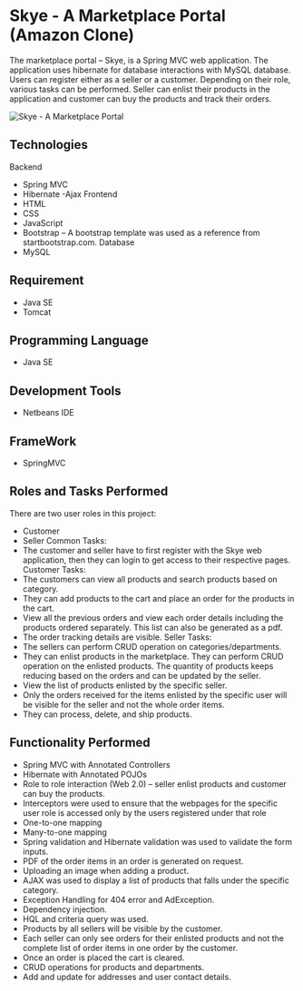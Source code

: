 # Skye - A Marketplace Portal (Amazon Clone) 

The marketplace portal – Skye, is a Spring MVC web application. The application uses hibernate for database interactions with MySQL database. Users can register either as a seller or a customer. Depending on their role, various tasks can be performed. Seller can enlist their products in the application and customer can buy the products and track their orders.

![Skye - A Marketplace Portal ](demo/project.gif)

## Technologies

Backend
- Spring MVC
- Hibernate
-Ajax
Frontend
-  HTML
- CSS
- JavaScript
- Bootstrap – A bootstrap template was used as a reference from startbootstrap.com.
Database
- MySQL

## Requirement
- Java SE
- Tomcat

## Programming Language 
- Java SE

## Development Tools
- Netbeans IDE

## FrameWork
- SpringMVC

## Roles and Tasks Performed
There are two user roles in this project:
- Customer
- Seller
Common Tasks:
- The customer and seller have to first register with the Skye web application, then they can login to get access to their respective pages.
Customer Tasks:
-  The customers can view all products and search products based on category.
-  They can add products to the cart and place an order for the products in the cart.
-  View all the previous orders and view each order details including the products ordered separately. This list can also be generated as a pdf.
- The order tracking details are visible.
Seller Tasks:
- The sellers can perform CRUD operation on categories/departments.
-  They can enlist products in the marketplace. They can perform CRUD operation on the enlisted products. The quantity of products keeps reducing based on the orders and can be updated by the seller.
-  View the list of products enlisted by the specific seller.
-  Only the orders received for the items enlisted by the specific user will be visible for the seller and not the whole order items.
-  They can process, delete, and ship products.

## Functionality Performed
- Spring MVC with Annotated Controllers
-  Hibernate with Annotated POJOs
- Role to role interaction (Web 2.0) – seller enlist products and customer can buy the products.
-  Interceptors were used to ensure that the webpages for the specific user role is accessed only by the users registered under that role
-  One-to-one mapping 
-  Many-to-one mapping 
-  Spring validation and Hibernate validation was used to validate the form inputs. 
- PDF of the order items in an order is generated on request.
-  Uploading an image when adding a product.
- AJAX was used to display a list of products that falls under the specific category.
-  Exception Handling for 404 error and AdException.
- Dependency injection.
-  HQL and criteria query was used.
- Products by all sellers will be visible by the customer.
- Each seller can only see orders for their enlisted products and not the complete list of order items in one order by the customer.
-  Once an order is placed the cart is cleared.
-  CRUD operations for products and departments.
-  Add and update for addresses and user contact details.


